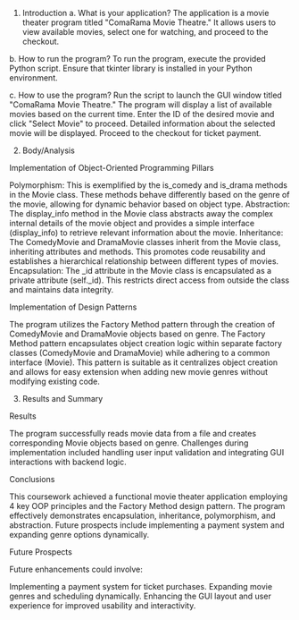 1. Introduction
a. What is your application?
The application is a movie theater program titled "ComaRama Movie Theatre." It allows users to view available movies, select one for watching, and proceed to the checkout.

b. How to run the program?
To run the program, execute the provided Python script. Ensure that tkinter library is installed in your Python environment.

c. How to use the program?
Run the script to launch the GUI window titled "ComaRama Movie Theatre."
The program will display a list of available movies based on the current time.
Enter the ID of the desired movie and click "Select Movie" to proceed.
Detailed information about the selected movie will be displayed.
Proceed to the checkout for ticket payment.


2. Body/Analysis

Implementation of Object-Oriented Programming Pillars

Polymorphism: This is exemplified by the is_comedy and is_drama methods in the Movie class. These methods behave differently based on the genre of the movie, allowing for dynamic behavior based on object type.
Abstraction: The display_info method in the Movie class abstracts away the complex internal details of the movie object and provides a simple interface (display_info) to retrieve relevant information about the movie.
Inheritance: The ComedyMovie and DramaMovie classes inherit from the Movie class, inheriting attributes and methods. This promotes code reusability and establishes a hierarchical relationship between different types of movies.
Encapsulation: The _id attribute in the Movie class is encapsulated as a private attribute (self._id). This restricts direct access from outside the class and maintains data integrity.

Implementation of Design Patterns

The program utilizes the Factory Method pattern through the creation of ComedyMovie and DramaMovie objects based on genre. The Factory Method pattern encapsulates object creation logic within separate factory classes (ComedyMovie and DramaMovie) while adhering to a common interface (Movie). This pattern is suitable as it centralizes object creation and allows for easy extension when adding new movie genres without modifying existing code.

3. Results and Summary

Results

The program successfully reads movie data from a file and creates corresponding Movie objects based on genre.
Challenges during implementation included handling user input validation and integrating GUI interactions with backend logic.

Conclusions

This coursework achieved a functional movie theater application employing 4 key OOP principles and the Factory Method design pattern. The program effectively demonstrates encapsulation, inheritance, polymorphism, and abstraction. Future prospects include implementing a payment system and expanding genre options dynamically.

Future Prospects

Future enhancements could involve:

Implementing a payment system for ticket purchases.
Expanding movie genres and scheduling dynamically.
Enhancing the GUI layout and user experience for improved usability and interactivity.
